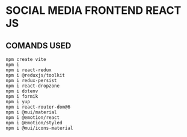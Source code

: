 # SOCIAL MEDIA FRONTEND REACT JS

## COMANDS USED
```
npm create vite
npm i
npm i react-redux
npm i @reduxjs/toolkit
npm i redux-persist
npm i react-dropzone
npm i dotenv 
npm i formik
npm i yup
npm i react-router-dom@6 
npm i @mui/material
npm i @emotion/react
npm i @emotion/styled 
npm i @mui/icons-material

```